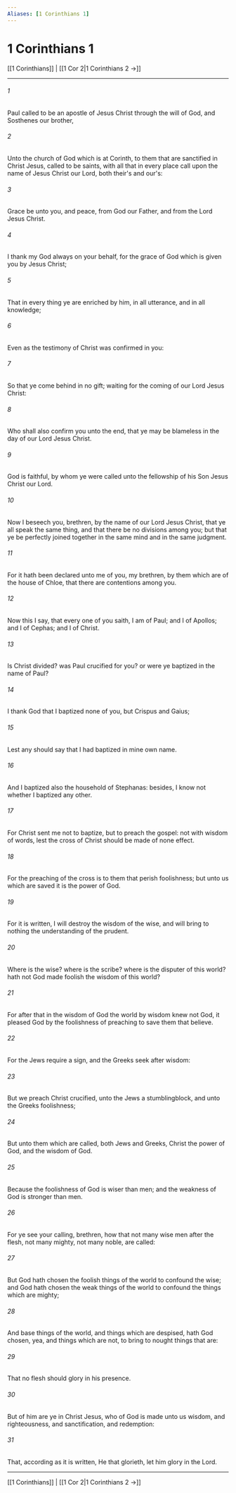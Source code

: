 ```yaml
---
Aliases: [1 Corinthians 1]
---
```

# 1 Corinthians 1

[[1 Corinthians]] | [[1 Cor 2|1 Corinthians 2 →]]
***



###### 1 
Paul called to be an apostle of Jesus Christ through the will of God, and Sosthenes our brother, 

###### 2 
Unto the church of God which is at Corinth, to them that are sanctified in Christ Jesus, called to be saints, with all that in every place call upon the name of Jesus Christ our Lord, both their's and our's: 

###### 3 
Grace be unto you, and peace, from God our Father, and from the Lord Jesus Christ. 

###### 4 
I thank my God always on your behalf, for the grace of God which is given you by Jesus Christ; 

###### 5 
That in every thing ye are enriched by him, in all utterance, and in all knowledge; 

###### 6 
Even as the testimony of Christ was confirmed in you: 

###### 7 
So that ye come behind in no gift; waiting for the coming of our Lord Jesus Christ: 

###### 8 
Who shall also confirm you unto the end, that ye may be blameless in the day of our Lord Jesus Christ. 

###### 9 
God is faithful, by whom ye were called unto the fellowship of his Son Jesus Christ our Lord. 

###### 10 
Now I beseech you, brethren, by the name of our Lord Jesus Christ, that ye all speak the same thing, and that there be no divisions among you; but that ye be perfectly joined together in the same mind and in the same judgment. 

###### 11 
For it hath been declared unto me of you, my brethren, by them which are of the house of Chloe, that there are contentions among you. 

###### 12 
Now this I say, that every one of you saith, I am of Paul; and I of Apollos; and I of Cephas; and I of Christ. 

###### 13 
Is Christ divided? was Paul crucified for you? or were ye baptized in the name of Paul? 

###### 14 
I thank God that I baptized none of you, but Crispus and Gaius; 

###### 15 
Lest any should say that I had baptized in mine own name. 

###### 16 
And I baptized also the household of Stephanas: besides, I know not whether I baptized any other. 

###### 17 
For Christ sent me not to baptize, but to preach the gospel: not with wisdom of words, lest the cross of Christ should be made of none effect. 

###### 18 
For the preaching of the cross is to them that perish foolishness; but unto us which are saved it is the power of God. 

###### 19 
For it is written, I will destroy the wisdom of the wise, and will bring to nothing the understanding of the prudent. 

###### 20 
Where is the wise? where is the scribe? where is the disputer of this world? hath not God made foolish the wisdom of this world? 

###### 21 
For after that in the wisdom of God the world by wisdom knew not God, it pleased God by the foolishness of preaching to save them that believe. 

###### 22 
For the Jews require a sign, and the Greeks seek after wisdom: 

###### 23 
But we preach Christ crucified, unto the Jews a stumblingblock, and unto the Greeks foolishness; 

###### 24 
But unto them which are called, both Jews and Greeks, Christ the power of God, and the wisdom of God. 

###### 25 
Because the foolishness of God is wiser than men; and the weakness of God is stronger than men. 

###### 26 
For ye see your calling, brethren, how that not many wise men after the flesh, not many mighty, not many noble, are called: 

###### 27 
But God hath chosen the foolish things of the world to confound the wise; and God hath chosen the weak things of the world to confound the things which are mighty; 

###### 28 
And base things of the world, and things which are despised, hath God chosen, yea, and things which are not, to bring to nought things that are: 

###### 29 
That no flesh should glory in his presence. 

###### 30 
But of him are ye in Christ Jesus, who of God is made unto us wisdom, and righteousness, and sanctification, and redemption: 

###### 31 
That, according as it is written, He that glorieth, let him glory in the Lord.

***
[[1 Corinthians]] | [[1 Cor 2|1 Corinthians 2 →]]
